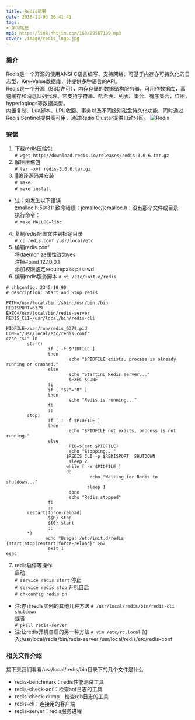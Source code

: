 ```yaml
---
title: Redis部署
date: 2018-11-03 20:41:41
tags:
- 学习笔记
mp3: http://link.hhtjim.com/163/29567189.mp3
cover: /image/redis_logo.jpg
---
```

### 简介
Redis是一个开源的使用ANSI C语言编写、支持网络、可基于内存亦可持久化的日志型、Key-Value数据库，并提供多种语言的API。  
Redis是一个开源（BSD许可），内存存储的数据结构服务器，可用作数据库，高速缓存和消息队列代理。它支持字符串、哈希表、列表、集合、有序集合，位图，hyperloglogs等数据类型。  
内置复制、Lua脚本、LRU收回、事务以及不同级别磁盘持久化功能，同时通过Redis Sentinel提供高可用，通过Redis Cluster提供自动分区。
![Redis](/image/redis_logo.jpg "Redis")
### 安装
1. 下载redis压缩包  
`# wget http://download.redis.io/releases/redis-3.0.6.tar.gz`
2. 解压压缩包  
`# tar -xvf redis-3.0.6.tar.gz`
3. 编译源码并安装  
`# make`    
`# make install`  
- 注：如发生以下错误  
zmalloc.h:50:31: 致命错误：jemalloc/jemalloc.h：没有那个文件或目录  
执行命令：  
`# make MALLOC=libc`
4. 复制redis配置文件到指定目录  
`# cp redis.conf /usr/local/etc`
5. 编辑redis.conf  
将daemonize属性改为yes  
注掉#bind 127.0.0.1  
添加权限鉴定requirepass passwd  
6. 编辑redis服务脚本
`# vi /etc/init.d/redis`
```
# chkconfig: 2345 10 90
# description: Start and Stop redis

PATH=/usr/local/bin:/sbin:/usr/bin:/bin
REDISPORT=6379
EXEC=/usr/local/bin/redis-server
REDIS_CLI=/usr/local/bin/redis-cli

PIDFILE=/var/run/redis_6379.pid
CONF="/usr/local/etc/redis.conf"
case "$1" in
        start)
                if [ -f $PIDFILE ]
                then
                        echo "$PIDFILE exists, process is already running or crashed."
                else
                        echo "Starting Redis server..."
                        $EXEC $CONF
                fi
                if [ "$?"="0" ]
                then
                        echo "Redis is running..."
                fi
                ;;
        stop)
                if [ ! -f $PIDFILE ]
                then
                        echo "$PIDFILE not exists, process is not running."
                else
                        PID=$(cat $PIDFILE)
                        echo "Stopping..."
                       $REDIS_CLI -p $REDISPORT  SHUTDOWN
                        sleep 2
                       while [ -x $PIDFILE ]
                       do
                                echo "Waiting for Redis to shutdown..."
                               sleep 1
                        done
                        echo "Redis stopped"
                fi
                ;;
        restart|force-reload)
                ${0} stop
                ${0} start
                ;;
        *)
               echo "Usage: /etc/init.d/redis {start|stop|restart|force-reload}" >&2
                exit 1
esac
```
7. redis启停等操作   
启动  
`# service redis start`
停止   
`# service redis stop`
开机自启     
`# chkconfig redis on`
- 注:停止redis实例的其他几种方法
`# /usr/local/redis/bin/redis-cli shutdown`  
或者  
`# pkill redis-server`  
- 注:让redis开机自启的另一种方法
`# vim /etc/rc.local`
加入:/usr/local/redis/bin/redis-server /usr/local/redis/etc/redis-conf

### 相关文件介绍  
接下来我们看看/usr/local/redis/bin目录下的几个文件是什么
- redis-benchmark：redis性能测试工具
- redis-check-aof：检查aof日志的工具
- redis-check-dump：检查rdb日志的工具
- redis-cli：连接用的客户端
- redis-server：redis服务进程
